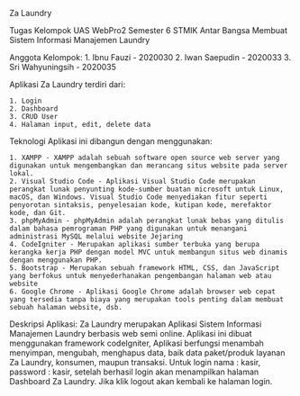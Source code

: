 Za Laundry

Tugas Kelompok UAS WebPro2 Semester 6 STMIK Antar Bangsa
Membuat Sistem Informasi Manajemen Laundry

Anggota Kelompok:
    1. Ibnu Fauzi - 2020030
    2. Iwan Saepudin - 2020033
    3. Sri Wahyuningsih - 2020035

Aplikasi Za Laundry terdiri dari:

    1. Login
    2. Dashboard
    3. CRUD User
    4. Halaman input, edit, delete data

Teknologi Aplikasi ini dibangun dengan menggunakan:

    1. XAMPP - XAMPP adalah sebuah software open source web server yang digunakan untuk mengembangkan dan merancang situs website pada server lokal.
    2. Visual Studio Code - Aplikasi Visual Studio Code merupakan perangkat lunak penyunting kode-sumber buatan microsoft untuk Linux, macOS, dan Windows. Visual Studio Code menyediakan fitur seperti penyorotan sintaksis, penyelesaian kode, kutipan kode, merefaktor kode, dan Git.
    3. phpMyAdmin - phpMyAdmin adalah perangkat lunak bebas yang ditulis dalam bahasa pemrograman PHP yang digunakan untuk menangani administrasi MySQL melalui website Jejaring
    4. CodeIgniter - Merupakan aplikasi sumber terbuka yang berupa kerangka kerja PHP dengan model MVC untuk membangun situs web dinamis dengan menggunakan PHP.
    5. Bootstrap - Merupakan sebuah framework HTML, CSS, dan JavaScript yang berfokus untuk menyederhanakan pengembangan halaman web atau website
    6. Google Chrome - Aplikasi Google Chrome adalah browser web cepat yang tersedia tanpa biaya yang merupakan tools penting dalam membuat sebuah halaman website, dsb.

Deskripsi Aplikasi:
Za Laundry merupakan Aplikasi Sistem Informasi Manajemen Laundry berbasis web semi online. Aplikasi ini dibuat menggunakan framework codeIgniter, Aplikasi berfungsi menambah menyimpan, mengubah, menghapus data, baik data paket/produk layanan Za Laundry, konsumen, maupun transaksi.
Untuk login
nama : kasir, password : kasir,
setelah berhasil login akan menampilkan halaman Dashboard Za Laundry.
Jika klik logout akan kembali ke halaman login.